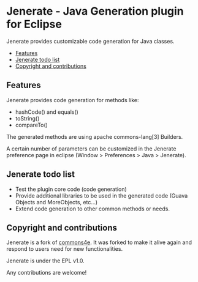 # Jenerate - Java Generation plugin for Eclipse

Jenerate provides customizable code generation for Java classes.

* [Features](#features)
* [Jenerate todo list](#todo)
* [Copyright and contributions](#copyright)

## <a name="features"/>Features

Jenerate provides code generation for methods like:
* hashCode() and equals()
* toString()
* compareTo()

The generated methods are using apache commons-lang[3] Builders. 

A certain number of parameters can be customized in the Jenerate preference page in eclipse (Window > Preferences > Java > Jenerate).

## <a name="todo"/>Jenerate todo list

* Test the plugin core code (code generation)
* Provide additional libraries to be used in the generated code (Guava Objects and MoreObjects, etc...)
* Extend code generation to other common methods or needs.

## <a name="copyright"/>Copyright and contributions

Jenerate is a fork of [commons4e](https://github.com/jiayun/commons4e). It was forked to make it alive again and respond to users need for new functionalities. 

Jenerate is under the EPL v1.0.

Any contributions are welcome!

